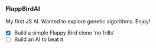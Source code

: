 ### FlappBirdAI
My first JS AI.  Wanted to explore genetic algorithms.  Enjoy!

- [x] Build a simple Flappy Bird clone 'no frills'
- [ ] Build an AI to beat it
